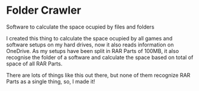 # Folder Crawler
Software to calculate the space ocupied by files and folders

I created this thing to calculate the space ocupied by all games and software setups on my hard drives, now it also reads information on OneDrive. 
As my setups have been split in RAR Parts of 100MB, it also recognise the folder of a software and calculate the space based on total of space of all RAR Parts.

There are lots of things like this out there, but none of them recognize RAR Parts as a single thing, so, I made it!
